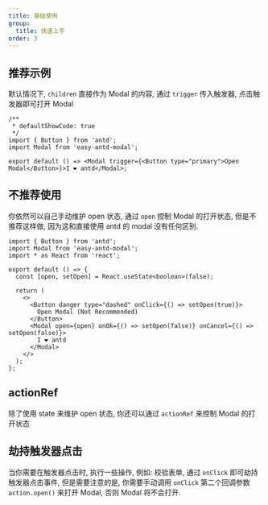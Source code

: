 ```yaml
---
title: 基础使用
group:
  title: 快速上手
order: 3
---
```


## 推荐示例

默认情况下, `children` 直接作为 Modal 的内容, 通过 `trigger` 传入触发器, 点击触发器即可打开 Modal

```tsx
/**
 * defaultShowCode: true
 */
import { Button } from 'antd';
import Modal from 'easy-antd-modal';

export default () => <Modal trigger={<Button type="primary">Open Modal</Button>}>I ❤️ antd</Modal>;
```

## 不推荐使用

你依然可以自己手动维护 open 状态, 通过 `open` 控制 Modal 的打开状态, 但是不推荐这样做, 因为这和直接使用 antd 的 modal 没有任何区别.

```tsx
import { Button } from 'antd';
import Modal from 'easy-antd-modal';
import * as React from 'react';

export default () => {
  const [open, setOpen] = React.useState<boolean>(false);

  return (
    <>
      <Button danger type="dashed" onClick={() => setOpen(true)}>
        Open Modal (Not Recommended)
      </Button>
      <Modal open={open} onOk={() => setOpen(false)} onCancel={() => setOpen(false)}>
        I ❤️ antd
      </Modal>
    </>
  );
};
```

## actionRef

除了使用 state 来维护 open 状态, 你还可以通过 `actionRef` 来控制 Modal 的打开状态

<code src="../examples/modal/action-ref.tsx"></code>

## 劫持触发器点击

当你需要在触发器点击时, 执行一些操作, 例如: 校验表单, 通过 `onClick` 即可劫持触发器点击事件, 但是需要注意的是, 你需要手动调用 `onClick` 第二个回调参数 `action.open()` 来打开 Modal, 否则 Modal 将不会打开.

<code src="../examples/modal/trigger-event.tsx"></code>
